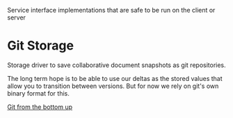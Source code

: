 Service interface implementations that are safe to be run on the client or server

# Git Storage

Storage driver to save collaborative document snapshots as git repositories.

The long term hope is to be able to use our deltas as the stored values that allow you to transition between versions.
But for now we rely on git's own binary format for this.

[Git from the bottom up](http://stefan.saasen.me/articles/git-clone-in-haskell-from-the-bottom-up/)